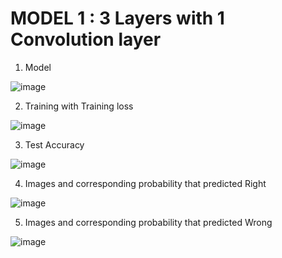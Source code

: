 # MODEL 1 : 3 Layers with 1 Convolution layer  

1. Model

![image](https://user-images.githubusercontent.com/47909174/83351559-05ff9a00-a380-11ea-9b1b-854cae445870.png)

2. Training with Training loss

![image](https://user-images.githubusercontent.com/47909174/83351610-7e665b00-a380-11ea-99cd-4c2fc389cf2b.png)

3. Test Accuracy

![image](https://user-images.githubusercontent.com/47909174/83351624-ac4b9f80-a380-11ea-88dc-3b20dc8822f5.png)

4. Images and corresponding probability that predicted Right

![image](https://user-images.githubusercontent.com/47909174/83351653-e5840f80-a380-11ea-92a4-7176deeb00c9.png)

5. Images and corresponding probability that predicted Wrong

![image](https://user-images.githubusercontent.com/47909174/83351668-0ea4a000-a381-11ea-9949-29502e1228e8.png)
